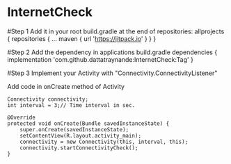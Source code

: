 # InternetCheck

#Step 1
Add it in your root build.gradle at the end of repositories:
allprojects {
		repositories {
			...
			maven { url 'https://jitpack.io' }
		}
	}

#Step 2
Add the dependency in applications build.gradle
dependencies {
	        implementation 'com.github.dattatraynande:InternetCheck:Tag'
	}

#Step 3
Implement your Activity with "Connectivity.ConnectivityListener" 

Add code in onCreate method of Activity

	Connectivity connectivity;
    int interval = 3;// Time interval in sec.

    @Override
    protected void onCreate(Bundle savedInstanceState) {
        super.onCreate(savedInstanceState);
        setContentView(R.layout.activity_main);
        connectivity = new Connectivity(this, interval, this);
        connectivity.startConnectivityCheck();
    }
